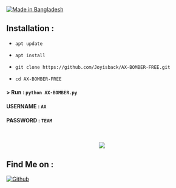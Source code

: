 <p align="left"> 
 <a href="#"><img title="Made in Bangladesh" src="https://img.shields.io/badge/MADE%20IN-BANGLADESH-green?colorA=%23ff0000&colorB=%23017e40&style=for-the-badge"></a>

  ## Installation : 

  

 * `apt update` 

 * `apt install ` 

 * `git clone https://github.com/Joyisback/AX-BOMBER-FREE.git` 

 * `cd AX-BOMBER-FREE` 

  

 #### > Run : `python AX-BOMBER.py` 

  

 #### USERNAME : `AX` 

 #### PASSWORD : `TEAM`

<br> 
 <p align="center"> 
 <img src=".__src__/Screenshot_2023-06-20-07-29-28-667-edit_com.termux.jpg"/> 
 </p>


## Find Me on : 
 [![Github](https://img.shields.io/badge/Github-Joyisback-green?style=for-the-badge&logo=github)](https://github.com/Joyisback) 

